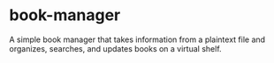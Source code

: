 # book-manager
A simple book manager that takes information from a plaintext file and organizes, searches, and updates books on a virtual shelf.
